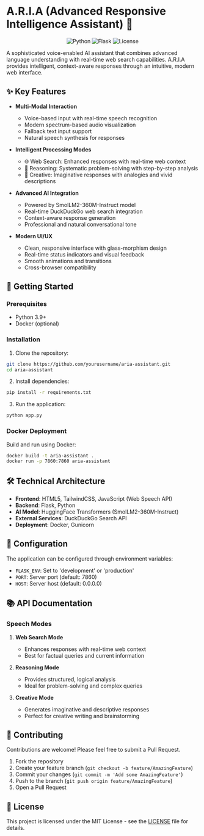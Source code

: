 # A.R.I.A (Advanced Responsive Intelligence Assistant) 🤖

<div align="center">

![Python](https://img.shields.io/badge/python-3.9+-blue.svg)
![Flask](https://img.shields.io/badge/flask-2.0+-green.svg)
![License](https://img.shields.io/badge/license-MIT-blue.svg)

</div>

A sophisticated voice-enabled AI assistant that combines advanced language understanding with real-time web search capabilities. A.R.I.A provides intelligent, context-aware responses through an intuitive, modern web interface.

## ✨ Key Features

- **Multi-Modal Interaction**
  - Voice-based input with real-time speech recognition
  - Modern spectrum-based audio visualization
  - Fallback text input support
  - Natural speech synthesis for responses

- **Intelligent Processing Modes**
  - 🌐 Web Search: Enhanced responses with real-time web context
  - 🧠 Reasoning: Systematic problem-solving with step-by-step analysis
  - 🎨 Creative: Imaginative responses with analogies and vivid descriptions

- **Advanced AI Integration**
  - Powered by SmolLM2-360M-Instruct model
  - Real-time DuckDuckGo web search integration
  - Context-aware response generation
  - Professional and natural conversational tone

- **Modern UI/UX**
  - Clean, responsive interface with glass-morphism design
  - Real-time status indicators and visual feedback
  - Smooth animations and transitions
  - Cross-browser compatibility

## 🚀 Getting Started

### Prerequisites
- Python 3.9+
- Docker (optional)

### Installation

1. Clone the repository:
```bash
git clone https://github.com/yourusername/aria-assistant.git
cd aria-assistant
```

2. Install dependencies:
```bash
pip install -r requirements.txt
```

3. Run the application:
```bash
python app.py
```

### Docker Deployment

Build and run using Docker:
```bash
docker build -t aria-assistant .
docker run -p 7860:7860 aria-assistant
```

## 🛠️ Technical Architecture

- **Frontend**: HTML5, TailwindCSS, JavaScript (Web Speech API)
- **Backend**: Flask, Python
- **AI Model**: HuggingFace Transformers (SmolLM2-360M-Instruct)
- **External Services**: DuckDuckGo Search API
- **Deployment**: Docker, Gunicorn

## 🔧 Configuration

The application can be configured through environment variables:
- `FLASK_ENV`: Set to 'development' or 'production'
- `PORT`: Server port (default: 7860)
- `HOST`: Server host (default: 0.0.0.0)

## 📚 API Documentation

### Speech Modes

1. **Web Search Mode**
   - Enhances responses with real-time web context
   - Best for factual queries and current information

2. **Reasoning Mode**
   - Provides structured, logical analysis
   - Ideal for problem-solving and complex queries

3. **Creative Mode**
   - Generates imaginative and descriptive responses
   - Perfect for creative writing and brainstorming

## 🤝 Contributing

Contributions are welcome! Please feel free to submit a Pull Request.

1. Fork the repository
2. Create your feature branch (`git checkout -b feature/AmazingFeature`)
3. Commit your changes (`git commit -m 'Add some AmazingFeature'`)
4. Push to the branch (`git push origin feature/AmazingFeature`)
5. Open a Pull Request

## 📄 License

This project is licensed under the MIT License - see the [LICENSE](LICENSE) file for details.